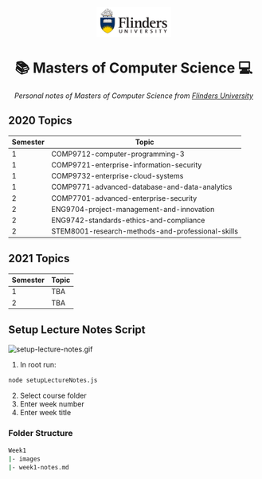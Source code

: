 <div align="center">
<p align="center">
  <a href="https://www.flinders.edu.au/">
    <img src="./Assets/images/flinders-university-logo.png" alt="" height="60"/>
  </a>
</p>
    <h1> 
    📚 Masters of Computer Science 💻
    </h1>
    <p>
      <i>Personal notes of Masters of Computer Science from <a href="https://www.flinders.edu.au/">Flinders University</a></i>
    </p>
</div>

## 2020 Topics

| Semester | Topic                                             |
| -------- | ------------------------------------------------- |
| 1        | COMP9712-computer-programming-3                   |
| 1        | COMP9721-enterprise-information-security          |
| 1        | COMP9732-enterprise-cloud-systems                 |
| 1        | COMP9771-advanced-database-and-data-analytics     |
| 2        | COMP7701-advanced-enterprise-security             |
| 2        | ENG9704-project-management-and-innovation         |
| 2        | ENG9742-standards-ethics-and-compliance           |
| 2        | STEM8001-research-methods-and-professional-skills |

## 2021 Topics

| Semester | Topic |
| -------- | ----- |
| 1        | TBA   |
| 2        | TBA   |

## Setup Lecture Notes Script

![setup-lecture-notes.gif](Assets/images/setup-lecture-notes.gif)

1. In root run:

```bash
node setupLectureNotes.js
```

2. Select course folder
3. Enter week number
4. Enter week title

### Folder Structure

```bash
Week1
|- images
|- week1-notes.md
```
